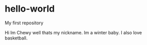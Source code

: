 # hello-world
My first repository

Hi Im Chewy well thats my nickname.
Im a winter baby.
I also love basketball. 
